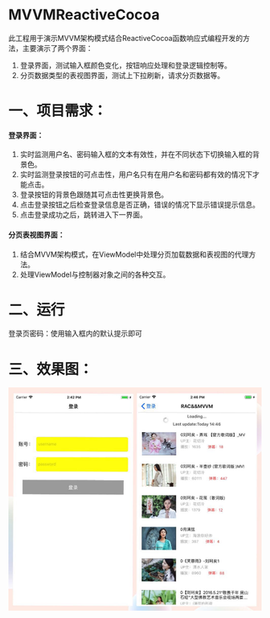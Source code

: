 # MVVMReactiveCocoa
此工程用于演示MVVM架构模式结合ReactiveCocoa函数响应式编程开发的方法，主要演示了两个界面：
1. 登录界面，测试输入框颜色变化，按钮响应处理和登录逻辑控制等。
2. 分页数据类型的表视图界面，测试上下拉刷新，请求分页数据等。




# 一、项目需求：

#### 登录界面：
1. 实时监测用户名、密码输入框的文本有效性，并在不同状态下切换输入框的背景色。
2. 实时监测登录按钮的可点击性，用户名只有在用户名和密码都有效的情况下才能点击。
3. 登录按钮的背景色跟随其可点击性更换背景色。
4. 点击登录按钮之后检查登录信息是否正确，错误的情况下显示错误提示信息。
5. 点击登录成功之后，跳转进入下一界面。

#### 分页表视图界面：
1. 结合MVVM架构模式，在ViewModel中处理分页加载数据和表视图的代理方法。
2. 处理ViewModel与控制器对象之间的各种交互。

# 二、运行
登录页密码：使用输入框内的默认提示即可


# 三、效果图：
![image](https://github.com/DreamcoffeeZS/MVVMReactiveCocoa/blob/master/Screenshots/RACAndMVVM.jpg)



